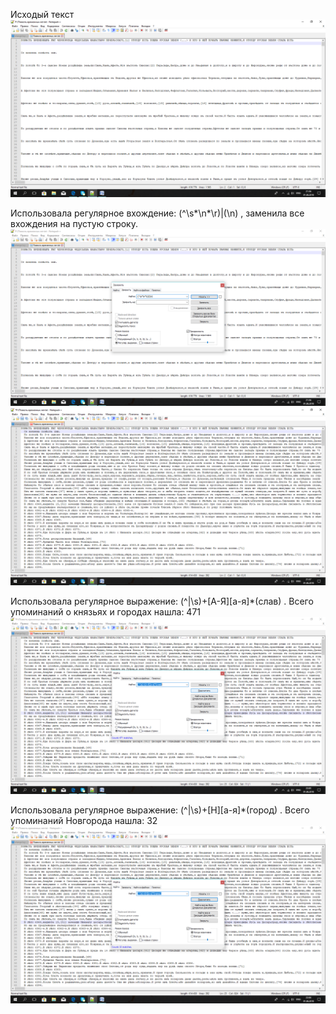 Исходый текст
![alt- текст](https://github.com/ponomarevaangelina1/hw9/blob/master/image001.png)

Использовала регулярное вхождение: (^\s*\n*\r)|(\n) , заменила все вхождения на пустую строку.
![alt- текст](https://github.com/ponomarevaangelina1/hw9/blob/master/image003.png)
![alt- текст](https://github.com/ponomarevaangelina1/hw9/blob/master/image005.png)

Использовала регулярное выражение: (^|\s)+[А-Я][а-я]*(слав) . Всего упоминаний о князьях и городах нашла: 471
![alt- текст](https://github.com/ponomarevaangelina1/hw9/blob/master/image007.png)

Использовала регулярное выражение: (^|\s)+[Н][а-я]*(город) . Всего упоминаний Новгорода нашла: 32
![alt- текст](https://github.com/ponomarevaangelina1/hw9/blob/master/image009.png)
